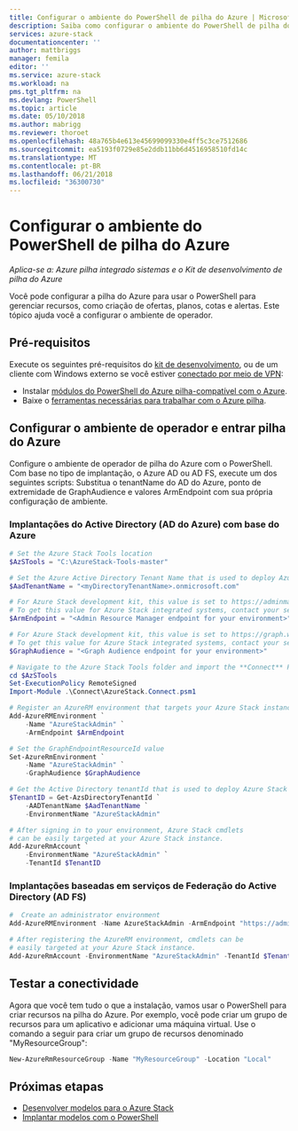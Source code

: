 ```yaml
---
title: Configurar o ambiente do PowerShell de pilha do Azure | Microsoft Docs
description: Saiba como configurar o ambiente do PowerShell de pilha do Azure.
services: azure-stack
documentationcenter: ''
author: mattbriggs
manager: femila
editor: ''
ms.service: azure-stack
ms.workload: na
pms.tgt_pltfrm: na
ms.devlang: PowerShell
ms.topic: article
ms.date: 05/10/2018
ms.author: mabrigg
ms.reviewer: thoroet
ms.openlocfilehash: 48a765b4e613e45699099330e4ff5c3ce7512686
ms.sourcegitcommit: ea5193f0729e85e2ddb11bb6d4516958510fd14c
ms.translationtype: MT
ms.contentlocale: pt-BR
ms.lasthandoff: 06/21/2018
ms.locfileid: "36300730"
---
```

# <a name="configure-the-azure-stack-powershell-environment"></a>Configurar o ambiente do PowerShell de pilha do Azure

*Aplica-se a: Azure pilha integrado sistemas e o Kit de desenvolvimento de pilha do Azure*

Você pode configurar a pilha do Azure para usar o PowerShell para gerenciar recursos, como criação de ofertas, planos, cotas e alertas. Este tópico ajuda você a configurar o ambiente de operador.

## <a name="prerequisites"></a>Pré-requisitos

Execute os seguintes pré-requisitos do [kit de desenvolvimento](azure-stack-connect-azure-stack.md#connect-to-azure-stack-with-remote-desktop), ou de um cliente com Windows externo se você estiver [conectado por meio de VPN](azure-stack-connect-azure-stack.md#connect-to-azure-stack-with-vpn): 

 - Instalar [módulos do PowerShell do Azure pilha-compatível com o Azure](azure-stack-powershell-install.md).  
 - Baixe o [ferramentas necessárias para trabalhar com o Azure pilha](azure-stack-powershell-download.md).  

## <a name="configure-the-operator-environment-and-sign-in-to-azure-stack"></a>Configurar o ambiente de operador e entrar pilha do Azure

Configure o ambiente de operador de pilha do Azure com o PowerShell. Com base no tipo de implantação, o Azure AD ou AD FS, execute um dos seguintes scripts: Substitua o tenantName do AD do Azure, ponto de extremidade de GraphAudience e valores ArmEndpoint com sua própria configuração de ambiente.

### <a name="azure-active-directory-azure-ad-based-deployments"></a>Implantações do Active Directory (AD do Azure) com base do Azure

````PowerShell  
# Set the Azure Stack Tools location
$AzSTools = "C:\AzureStack-Tools-master"

# Set the Azure Active Directory Tenant Name that is used to deploy Azure Stack
$AadTenantName = "<myDirectoryTenantName>.onmicrosoft.com"

# For Azure Stack development kit, this value is set to https://adminmanagement.local.azurestack.external.
# To get this value for Azure Stack integrated systems, contact your service provider.
$ArmEndpoint = "<Admin Resource Manager endpoint for your environment>"

# For Azure Stack development kit, this value is set to https://graph.windows.net/.
# To get this value for Azure Stack integrated systems, contact your service provider.
$GraphAudience = "<Graph Audience endpoint for your environment>"

# Navigate to the Azure Stack Tools folder and import the **Connect** PowerShell module
cd $AzSTools
Set-ExecutionPolicy RemoteSigned
Import-Module .\Connect\AzureStack.Connect.psm1

# Register an AzureRM environment that targets your Azure Stack instance
Add-AzureRMEnvironment `
    -Name "AzureStackAdmin" `
    -ArmEndpoint $ArmEndpoint

# Set the GraphEndpointResourceId value
Set-AzureRmEnvironment `
    -Name "AzureStackAdmin" `
    -GraphAudience $GraphAudience

# Get the Active Directory tenantId that is used to deploy Azure Stack
$TenantID = Get-AzsDirectoryTenantId `
    -AADTenantName $AadTenantName `
    -EnvironmentName "AzureStackAdmin"

# After signing in to your environment, Azure Stack cmdlets
# can be easily targeted at your Azure Stack instance.
Add-AzureRmAccount `
    -EnvironmentName "AzureStackAdmin" `
    -TenantId $TenantID
````


### <a name="active-directory-federation-services-ad-fs-based-deployments"></a>Implantações baseadas em serviços de Federação do Active Directory (AD FS)

````PowerShell  
#  Create an administrator environment
Add-AzureRMEnvironment -Name AzureStackAdmin -ArmEndpoint "https://adminmanagement.local.azurestack.external"

# After registering the AzureRM environment, cmdlets can be 
# easily targeted at your Azure Stack instance.
Add-AzureRmAccount -EnvironmentName "AzureStackAdmin" -TenantId $TenantID
````

## <a name="test-the-connectivity"></a>Testar a conectividade

Agora que você tem tudo o que a instalação, vamos usar o PowerShell para criar recursos na pilha do Azure. Por exemplo, você pode criar um grupo de recursos para um aplicativo e adicionar uma máquina virtual. Use o comando a seguir para criar um grupo de recursos denominado "MyResourceGroup":

```powershell
New-AzureRmResourceGroup -Name "MyResourceGroup" -Location "Local"
```

## <a name="next-steps"></a>Próximas etapas
 - [Desenvolver modelos para o Azure Stack](user/azure-stack-develop-templates.md)
 - [Implantar modelos com o PowerShell](user/azure-stack-deploy-template-powershell.md)
